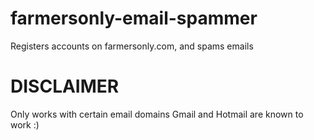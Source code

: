 # farmersonly-email-spammer
Registers accounts on farmersonly.com, and spams emails


# DISCLAIMER
Only works with certain email domains
Gmail and Hotmail are known to work :)
